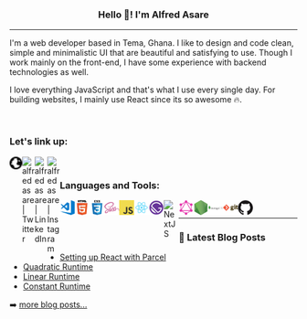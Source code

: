 <h3 align="center">Hello 👋! I'm Alfred Asare</h3>

---

I'm a web developer based in Tema, Ghana. I like to design and code clean, simple and minimalistic UI that are 
beautiful and satisfying to use. Though I work mainly on the front-end, I have some experience with backend 
technologies as well.

I love everything JavaScript and that's what I use every single day. For building websites, I mainly use React since its
so awesome :fire:. 

<br />

### Let's link up:

[<img align="left" alt="alfredasare.me" width="22px" src="https://raw.githubusercontent.com/iconic/open-iconic/master/svg/globe.svg" />][website]
[<img align="left" alt="alfredasare | Twitter" width="22px" src="https://cdn.jsdelivr.net/npm/simple-icons@v3/icons/twitter.svg" />][twitter]
[<img align="left" alt="alfredasare | LinkedIn" width="22px" src="https://cdn.jsdelivr.net/npm/simple-icons@v3/icons/linkedin.svg" />][linkedin]
[<img align="left" alt="alfredasare | Instagram" width="22px" src="https://cdn.jsdelivr.net/npm/simple-icons@v3/icons/instagram.svg" />][instagram]

<br />

### Languages and Tools:

<img align="left" alt="Visual Studio Code" width="26px" src="https://raw.githubusercontent.com/github/explore/80688e429a7d4ef2fca1e82350fe8e3517d3494d/topics/visual-studio-code/visual-studio-code.png" />
<img align="left" alt="HTML5" width="26px" src="https://raw.githubusercontent.com/github/explore/80688e429a7d4ef2fca1e82350fe8e3517d3494d/topics/html/html.png" />
<img align="left" alt="CSS3" width="26px" src="https://raw.githubusercontent.com/github/explore/80688e429a7d4ef2fca1e82350fe8e3517d3494d/topics/css/css.png" />
<img align="left" alt="Sass" width="26px" src="https://raw.githubusercontent.com/github/explore/80688e429a7d4ef2fca1e82350fe8e3517d3494d/topics/sass/sass.png" />
<img align="left" alt="JavaScript" width="26px" src="https://raw.githubusercontent.com/github/explore/80688e429a7d4ef2fca1e82350fe8e3517d3494d/topics/javascript/javascript.png" />
<img align="left" alt="React" width="26px" src="https://raw.githubusercontent.com/github/explore/80688e429a7d4ef2fca1e82350fe8e3517d3494d/topics/react/react.png" />
<img align="left" alt="Gatsby" width="26px" src="https://raw.githubusercontent.com/github/explore/e94815998e4e0713912fed477a1f346ec04c3da2/topics/gatsby/gatsby.png" />
<img align="left" alt="NextJS" width="26px" src="https://www.google.com/search?q=nextjs+logo+png&sxsrf=ALeKk01DBRMkiW7xrAiC8usDSkUD7SqwEA:1602176513362&source=lnms&tbm=isch&sa=X&ved=2ahUKEwjA28jPvKXsAhWPoBQKHU7vDxQQ_AUoAXoECAwQAw&biw=1920&bih=888#imgrc=G0UL05G9ykNKaM" />
<img align="left" alt="GraphQL" width="26px" src="https://raw.githubusercontent.com/github/explore/80688e429a7d4ef2fca1e82350fe8e3517d3494d/topics/graphql/graphql.png" />
<img align="left" alt="Node.js" width="26px" src="https://raw.githubusercontent.com/github/explore/80688e429a7d4ef2fca1e82350fe8e3517d3494d/topics/nodejs/nodejs.png" />
<img align="left" alt="MongoDB" width="26px" src="https://raw.githubusercontent.com/github/explore/80688e429a7d4ef2fca1e82350fe8e3517d3494d/topics/mongodb/mongodb.png" />
<img align="left" alt="Git" width="26px" src="https://raw.githubusercontent.com/github/explore/80688e429a7d4ef2fca1e82350fe8e3517d3494d/topics/git/git.png" />
<img align="left" alt="GitHub" width="26px" src="https://raw.githubusercontent.com/github/explore/78df643247d429f6cc873026c0622819ad797942/topics/github/github.png" />

<br />

---


### 📕 Latest Blog Posts
- [Setting up React with Parcel](https://alfredasare.me/blog/react-with-parcel/)
- [Quadratic Runtime](https://alfredasare.me/blog/quadratic-runtime/)
- [Linear Runtime](https://alfredasare.me/blog/linear-runtime/)
- [Constant Runtime](https://alfredasare.me/blog/constant-runtime/)

➡️ [more blog posts...](https://alfredasare.me/blog)

[website]: http://alfredasare.me/
[twitter]: https://twitter.com/alfredamoah_
[instagram]: https://www.instagram.com/_alfredamoah_/
[linkedin]: https://www.linkedin.com/in/alfred-asare-amoah-2b31b5142/


